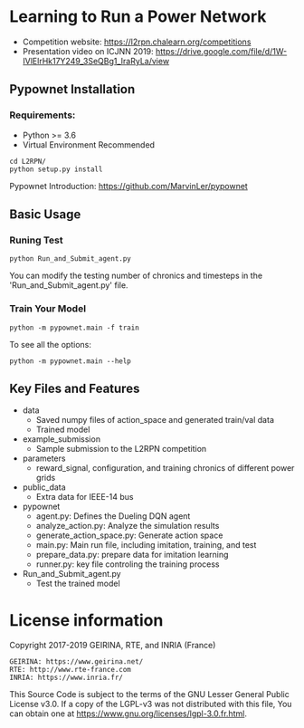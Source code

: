 # Learning to Run a Power Network
*   Competition website: https://l2rpn.chalearn.org/competitions
*   Presentation video on ICJNN 2019: https://drive.google.com/file/d/1W-IVlElrHk17Y249_3SeQBg1_IraRyLa/view

## Pypownet Installation
### Requirements:
*   Python >= 3.6
*   Virtual Environment Recommended

```
cd L2RPN/
python setup.py install
```
Pypownet Introduction: https://github.com/MarvinLer/pypownet

## Basic Usage
### Runing Test
```
python Run_and_Submit_agent.py
```
You can modify the testing number of chronics and timesteps in the 'Run_and_Submit_agent.py' file.

### Train Your Model
```
python -m pypownet.main -f train
```
To see all the options:
```
python -m pypownet.main --help
```

## Key Files and Features
- data
    - Saved numpy files of action_space and generated train/val data
    - Trained model
- example_submission
    - Sample submission to the L2RPN competition
- parameters
    - reward_signal, configuration, and training chronics of different power grids
- public_data
    - Extra data for IEEE-14 bus
- pypownet
    - agent.py: Defines the Dueling DQN agent
    - analyze_action.py: Analyze the simulation results
    - generate_action_space.py: Generate action space
    - main.py: Main run file, including imitation, training, and test
    - prepare_data.py: prepare data for imitation learning
    - runner.py: key file controling the training process
- Run_and_Submit_agent.py
    - Test the trained model

# License information

Copyright 2017-2019 GEIRINA, RTE, and INRIA (France)
    
    GEIRINA: https://www.geirina.net/
    RTE: http://www.rte-france.com
    INRIA: https://www.inria.fr/

This Source Code is subject to the terms of the GNU Lesser General Public License v3.0. If a copy of the LGPL-v3 was not distributed with this file, You can obtain one at https://www.gnu.org/licenses/lgpl-3.0.fr.html.
